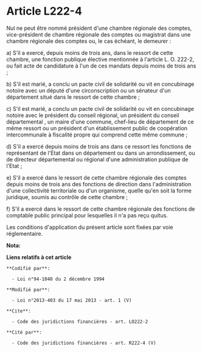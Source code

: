 # Article L222-4

Nul ne peut être nommé président d'une chambre régionale des comptes, vice-président de chambre régionale des comptes ou
magistrat dans une chambre régionale des comptes ou, le cas échéant, le demeurer : 

a) S'il a exercé, depuis moins de trois ans, dans le ressort de cette chambre, une fonction publique élective mentionnée à
l'article L. O. 222-2, ou fait acte de candidature à l'un de ces mandats depuis moins de trois ans ; 

b) S'il est marié, a conclu un pacte civil de solidarité ou vit en concubinage notoire avec un député d'une circonscription
ou un sénateur d'un département situé dans le ressort de cette chambre ; 

c) S'il est marié, a conclu un pacte civil de solidarité ou vit en concubinage notoire avec le président du conseil régional,
un président du conseil départemental , un maire d'une commune, chef-lieu de département de ce même ressort ou un président
d'un établissement public de coopération intercommunale à fiscalité propre qui comprend cette même commune ; 

d) S'il a exercé depuis moins de trois ans dans ce ressort les fonctions de représentant de l'Etat dans un département ou
dans un arrondissement, ou de directeur départemental ou régional d'une administration publique de l'Etat ; 

e) S'il a exercé dans le ressort de cette chambre régionale des comptes depuis moins de trois ans des fonctions de direction
dans l'administration d'une collectivité territoriale ou d'un organisme, quelle qu'en soit la forme juridique, soumis au
contrôle de cette chambre ; 

f) S'il a exercé dans le ressort de cette chambre régionale des fonctions de comptable public principal pour lesquelles il
n'a pas reçu quitus. 

Les conditions d'application du présent article sont fixées par voie réglementaire.

**Nota:**



**Liens relatifs à cet article**

	**Codifié par**:

	  - Loi n°94-1040 du 2 décembre 1994

	**Modifié par**:

	  - Loi n°2013-403 du 17 mai 2013 - art. 1 (V)

	**Cite**:

	  - Code des juridictions financières - art. LO222-2

	**Cité par**:

	  - Code des juridictions financières - art. R222-4 (V)
